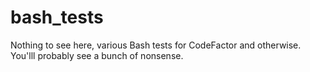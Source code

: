 # bash_tests
Nothing to see here, various Bash tests for CodeFactor and otherwise. You'lll probably see a bunch of nonsense.
